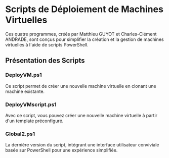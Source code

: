 # Scripts de Déploiement de Machines Virtuelles
Ces quatre programmes, créés par Matthieu GUYOT et Charles-Clément ANDRADE, sont conçus pour simplifier la création et la gestion de machines virtuelles à l'aide de scripts PowerShell.

## Présentation des Scripts
### DeployVM.ps1
Ce script permet de créer une nouvelle machine virtuelle en clonant une machine existante.

### DeployVMscript.ps1
Avec ce script, vous pouvez créer une nouvelle machine virtuelle à partir d'un template préconfiguré.

### Global2.ps1
La dernière version du script, intégrant une interface utilisateur conviviale basée sur PowerShell pour une expérience simplifiée.
